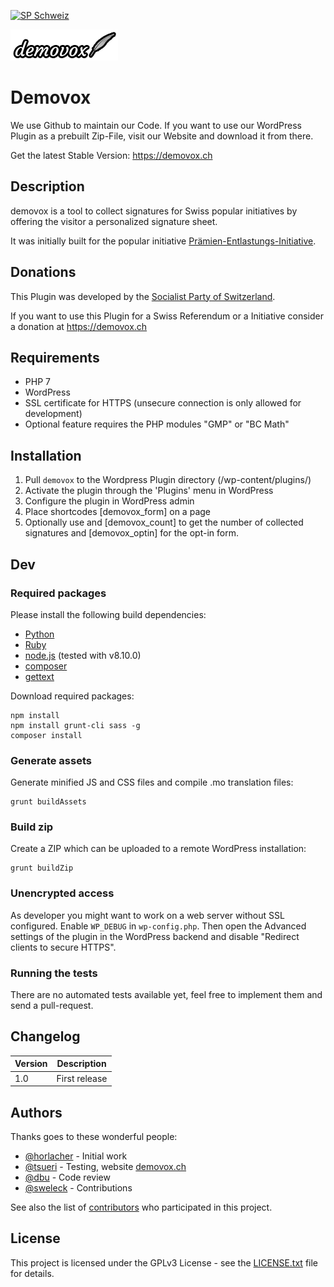 [![SP Schweiz](https://www.sp-ps.ch/sites/all/themes/sp_ps/logo.png)](https://www.sp-ps.ch)

[![Demovox](assets/logo-demovox-small.png?raw=true "Demovox")](https://demovox.ch)
# Demovox

We use Github to maintain our Code. If you want to use our WordPress Plugin as a prebuilt Zip-File, visit our Website and download it from there.

Get the latest Stable Version: https://demovox.ch

## Description

demovox is a tool to collect signatures for Swiss popular initiatives by offering the visitor a personalized signature sheet.

It was initially built for the popular initiative [Prämien-Entlastungs-Initiative](https://bezahlbare-praemien.ch).

## Donations

This Plugin was developed by the [Socialist Party of Switzerland](https://www.sp-ps.ch).

If you want to use this Plugin for a Swiss Referendum or a Initiative consider a donation at https://demovox.ch


## Requirements

* PHP 7
* WordPress
* SSL certificate for HTTPS (unsecure connection is only allowed for development)
* Optional feature requires the PHP modules "GMP" or "BC Math"

## Installation

1. Pull `demovox` to the Wordpress Plugin directory (/wp-content/plugins/)
2. Activate the plugin through the 'Plugins' menu in WordPress
3. Configure the plugin in WordPress admin
4. Place shortcodes [demovox_form] on a page
5. Optionally use and [demovox_count] to get the number of collected signatures and [demovox_optin] for the opt-in form.

## Dev

### Required packages

Please install the following build dependencies:
* [Python](https://www.python.org/)
* [Ruby](https://www.ruby-lang.org/)
* [node.js](https://nodejs.org/) (tested with v8.10.0)
* [composer](https://getcomposer.org/)
* [gettext](https://packages.ubuntu.com/bionic/gettext)

Download required packages:

```
npm install
npm install grunt-cli sass -g
composer install
```

### Generate assets

Generate minified JS and CSS files and compile .mo translation files:

```
grunt buildAssets
```

### Build zip

Create a ZIP which can be uploaded to a remote WordPress installation:

```
grunt buildZip
```

### Unencrypted access

As developer you might want to work on a web server without SSL configured. Enable `WP_DEBUG` in `wp-config.php`. Then
open the Advanced settings of the plugin in the WordPress backend and disable "Redirect clients to secure HTTPS".

### Running the tests

There are no automated tests available yet, feel free to implement them and send a pull-request.

## Changelog

| Version | Description |
| ------- | ----------- |
| 1.0 | First release |

## Authors

Thanks goes to these wonderful people:
- [@horlacher](https://github.com/Horlacher) - Initial work
- [@tsueri](https://github.com/tsueri) - Testing, website [demovox.ch](https://demovox.ch)
- [@dbu](https://github.com/dbu) - Code review
- [@sweleck](https://github.com/sweleck) - Contributions

See also the list of [contributors](https://github.com/spschweiz/demovox/contributors) who participated in this project.

## License

This project is licensed under the GPLv3 License - see the [LICENSE.txt](LICENSE.txt) file for details.

